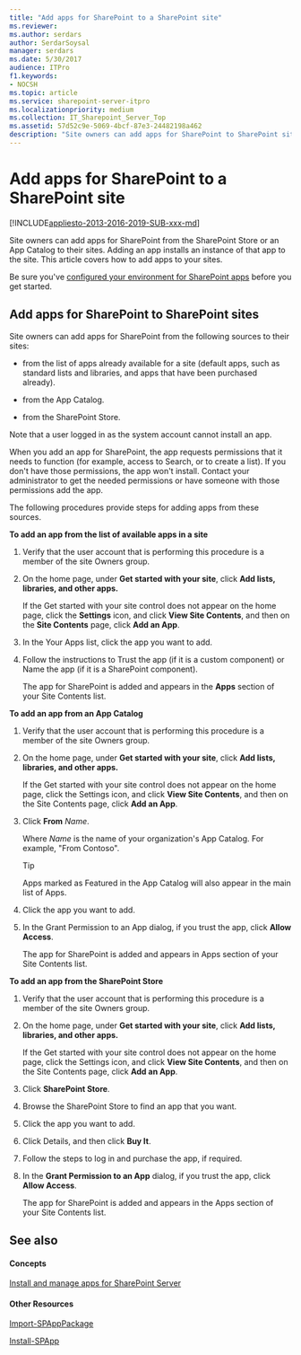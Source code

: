 ```yaml
---
title: "Add apps for SharePoint to a SharePoint site"
ms.reviewer: 
ms.author: serdars
author: SerdarSoysal
manager: serdars
ms.date: 5/30/2017
audience: ITPro
f1.keywords:
- NOCSH
ms.topic: article
ms.service: sharepoint-server-itpro
ms.localizationpriority: medium
ms.collection: IT_Sharepoint_Server_Top
ms.assetid: 57d52c9e-5069-4bcf-87e3-24482198a462
description: "Site owners can add apps for SharePoint to SharePoint sites so that they and other users of the site can use the app."
---
```


# Add apps for SharePoint to a SharePoint site

[!INCLUDE[appliesto-2013-2016-2019-SUB-xxx-md](../includes/appliesto-2013-2016-2019-SUB-xxx-md.md)] 
  
Site owners can add apps for SharePoint from the SharePoint Store or an App Catalog to their sites. Adding an app installs an instance of that app to the site. This article covers how to add apps to your sites.
  
Be sure you've [configured your environment for SharePoint apps](configure-an-environment-for-apps-for-sharepoint.md) before you get started. 
  
## Add apps for SharePoint to SharePoint sites

Site owners can add apps for SharePoint from the following sources to their sites:
  
- from the list of apps already available for a site (default apps, such as standard lists and libraries, and apps that have been purchased already).
    
- from the App Catalog.
    
- from the SharePoint Store.
    
Note that a user logged in as the system account cannot install an app.
  
When you add an app for SharePoint, the app requests permissions that it needs to function (for example, access to Search, or to create a list). If you don't have those permissions, the app won't install. Contact your administrator to get the needed permissions or have someone with those permissions add the app.
  
The following procedures provide steps for adding apps from these sources.
  
 **To add an app from the list of available apps in a site**
  
1. Verify that the user account that is performing this procedure is a member of the site Owners group.
    
2. On the home page, under **Get started with your site**, click **Add lists, libraries, and other apps.**
    
    If the Get started with your site control does not appear on the home page, click the **Settings** icon, and click **View Site Contents**, and then on the **Site Contents** page, click **Add an App**.
    
3. In the Your Apps list, click the app you want to add.
    
4. Follow the instructions to Trust the app (if it is a custom component) or Name the app (if it is a SharePoint component).
    
    The app for SharePoint is added and appears in the **Apps** section of your Site Contents list. 
    
 **To add an app from an App Catalog**
  
1. Verify that the user account that is performing this procedure is a member of the site Owners group.
    
2. On the home page, under **Get started with your site**, click **Add lists, libraries, and other apps.**
    
    If the Get started with your site control does not appear on the home page, click the Settings icon, and click **View Site Contents**, and then on the Site Contents page, click **Add an App**.
    
3. Click **From** _Name_.
    
    Where _Name_ is the name of your organization's App Catalog. For example, "From Contoso". 
    
    > [!TIP]
    > Apps marked as Featured in the App Catalog will also appear in the main list of Apps. 
  
4. Click the app you want to add.
    
5. In the Grant Permission to an App dialog, if you trust the app, click **Allow Access**.
    
    The app for SharePoint is added and appears in Apps section of your Site Contents list.
    
 **To add an app from the SharePoint Store**
  
1. Verify that the user account that is performing this procedure is a member of the site Owners group.
    
2. On the home page, under **Get started with your site**, click **Add lists, libraries, and other apps.**
    
    If the Get started with your site control does not appear on the home page, click the Settings icon, and click **View Site Contents**, and then on the Site Contents page, click **Add an App**.
    
3. Click **SharePoint Store**.
    
4. Browse the SharePoint Store to find an app that you want.
    
5. Click the app you want to add.
    
6. Click Details, and then click **Buy It**.
    
7. Follow the steps to log in and purchase the app, if required.
    
8. In the **Grant Permission to an App** dialog, if you trust the app, click **Allow Access**.
    
    The app for SharePoint is added and appears in the Apps section of your Site Contents list.
    
## See also

#### Concepts

[Install and manage apps for SharePoint Server](install-and-manage-apps-for-sharepoint-server.md)
#### Other Resources

[Import-SPAppPackage](/powershell/module/sharepoint-server/Import-SPAppPackage?view=sharepoint-ps&preserve-view=true)
  
[Install-SPApp](/powershell/module/sharepoint-server/Install-SPApp?view=sharepoint-ps&preserve-view=true)

